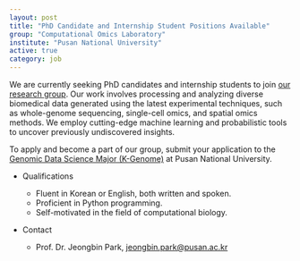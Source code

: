 ```yaml
---
layout: post
title: "PhD Candidate and Internship Student Positions Available"
group: "Computational Omics Laboratory"
institute: "Pusan National University"
active: true
category: job
---
```


We are currently seeking PhD candidates and internship students to join [our research group](https://pnucolab.com). Our work involves processing and analyzing diverse biomedical data generated using the latest experimental techniques, such as whole-genome sequencing, single-cell omics, and spatial omics methods. We employ cutting-edge machine learning and probabilistic tools to uncover previously undiscovered insights.

To apply and become a part of our group, submit your application to the [Genomic Data Science Major (K-Genome)](https://genomicdata.pusan.ac.kr/) at Pusan National University.

- Qualifications
  - Fluent in Korean or English, both written and spoken.
  - Proficient in Python programming.
  - Self-motivated in the field of computational biology.

- Contact
  - Prof. Dr. Jeongbin Park, [jeongbin.park@pusan.ac.kr](mailto:jeongbin.park@pusan.ac.kr)